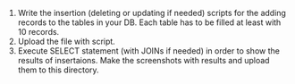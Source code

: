 1. Write the insertion (deleting or updating if needed) scripts for the adding records to the tables in your DB. Each table has to be filled at least with 10 records.
2. Upload the file with script.
3. Execute SELECT statement (with JOINs if needed) in order to show the results of insertaions. Make the screenshots with results and upload them to this directory.
